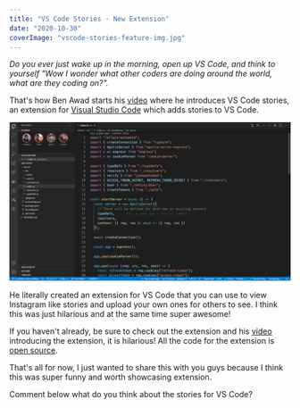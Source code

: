 ```yaml
---
title: "VS Code Stories - New Extension"
date: "2020-10-30"
coverImage: "vscode-stories-feature-img.jpg"
---
```


_Do you ever just wake up in the morning, open up VS Code, and think to yourself "Wow I wonder what other coders are doing around the world, what are they coding on?"._

That's how Ben Awad starts his [video](https://www.youtube.com/watch?v=ApR-kNXxLUs) where he introduces VS Code stories, an extension for [Visual Studio Code](/blog/top-10-keyboard-shortcuts-for-visual-studio-code/) which adds stories to VS Code.

![vs code stories](./images/vs-code-stories-screenshot-1024x576.png)

He literally created an extension for VS Code that you can use to view Instagram like stories and upload your own ones for others to see. I think this was just hilarious and at the same time super awesome!

If you haven't already, be sure to check out the extension and his [video](https://www.youtube.com/watch?v=ApR-kNXxLUs) introducing the extension, it is hilarious! All the code for the extension is [open source](https://github.com/benawad/vscode-stories).

That's all for now, I just wanted to share this with you guys because I think this was super funny and worth showcasing extension.

Comment below what do you think about the stories for VS Code?
